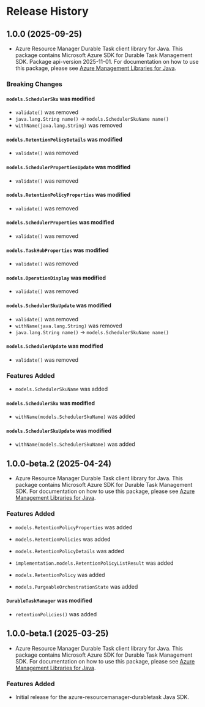 # Release History

## 1.0.0 (2025-09-25)

- Azure Resource Manager Durable Task client library for Java. This package contains Microsoft Azure SDK for Durable Task Management SDK.  Package api-version 2025-11-01. For documentation on how to use this package, please see [Azure Management Libraries for Java](https://aka.ms/azsdk/java/mgmt).

### Breaking Changes

#### `models.SchedulerSku` was modified

* `validate()` was removed
* `java.lang.String name()` -> `models.SchedulerSkuName name()`
* `withName(java.lang.String)` was removed

#### `models.RetentionPolicyDetails` was modified

* `validate()` was removed

#### `models.SchedulerPropertiesUpdate` was modified

* `validate()` was removed

#### `models.RetentionPolicyProperties` was modified

* `validate()` was removed

#### `models.SchedulerProperties` was modified

* `validate()` was removed

#### `models.TaskHubProperties` was modified

* `validate()` was removed

#### `models.OperationDisplay` was modified

* `validate()` was removed

#### `models.SchedulerSkuUpdate` was modified

* `validate()` was removed
* `withName(java.lang.String)` was removed
* `java.lang.String name()` -> `models.SchedulerSkuName name()`

#### `models.SchedulerUpdate` was modified

* `validate()` was removed

### Features Added

* `models.SchedulerSkuName` was added

#### `models.SchedulerSku` was modified

* `withName(models.SchedulerSkuName)` was added

#### `models.SchedulerSkuUpdate` was modified

* `withName(models.SchedulerSkuName)` was added

## 1.0.0-beta.2 (2025-04-24)

- Azure Resource Manager Durable Task client library for Java. This package contains Microsoft Azure SDK for Durable Task Management SDK. For documentation on how to use this package, please see [Azure Management Libraries for Java](https://aka.ms/azsdk/java/mgmt).

### Features Added

* `models.RetentionPolicyProperties` was added

* `models.RetentionPolicies` was added

* `models.RetentionPolicyDetails` was added

* `implementation.models.RetentionPolicyListResult` was added

* `models.RetentionPolicy` was added

* `models.PurgeableOrchestrationState` was added

#### `DurableTaskManager` was modified

* `retentionPolicies()` was added

## 1.0.0-beta.1 (2025-03-25)

- Azure Resource Manager Durable Task client library for Java. This package contains Microsoft Azure SDK for Durable Task Management SDK. For documentation on how to use this package, please see [Azure Management Libraries for Java](https://aka.ms/azsdk/java/mgmt).
### Features Added

- Initial release for the azure-resourcemanager-durabletask Java SDK.
